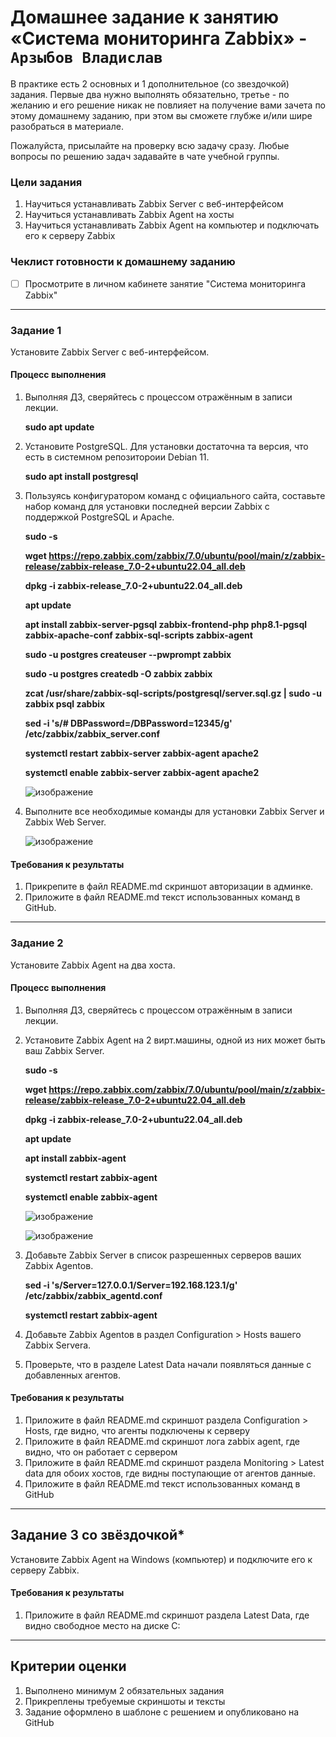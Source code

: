 # Домашнее задание к занятию «Система мониторинга Zabbix» - `Арзыбов Владислав`

В практике есть 2 основных и 1 дополнительное (со звездочкой) задания. Первые два нужно выполнять обязательно, третье - по желанию и его решение никак не повлияет на получение вами зачета по этому домашнему заданию, при этом вы сможете глубже и/или шире разобраться в материале. 

Пожалуйста, присылайте на проверку всю задачу сразу. Любые вопросы по решению задач задавайте в чате учебной группы.

### Цели задания
1. Научиться устанавливать Zabbix Server c веб-интерфейсом
2. Научиться устанавливать Zabbix Agent на хосты
3. Научиться устанавливать Zabbix Agent на компьютер и подключать его к серверу Zabbix 

### Чеклист готовности к домашнему заданию
- [ ] Просмотрите в личном кабинете занятие "Система мониторинга Zabbix" 


---

### Задание 1 

Установите Zabbix Server с веб-интерфейсом.

#### Процесс выполнения
1. Выполняя ДЗ, сверяйтесь с процессом отражённым в записи лекции.

   **sudo apt update**
   
3. Установите PostgreSQL. Для установки достаточна та версия, что есть в системном репозитороии Debian 11.

   **sudo apt install postgresql**
   
5. Пользуясь конфигуратором команд с официального сайта, составьте набор команд для установки последней версии Zabbix с поддержкой PostgreSQL и Apache.

   **sudo -s**

   **wget https://repo.zabbix.com/zabbix/7.0/ubuntu/pool/main/z/zabbix-release/zabbix-release_7.0-2+ubuntu22.04_all.deb**

   **dpkg -i zabbix-release_7.0-2+ubuntu22.04_all.deb**

   **apt update**

   **apt install zabbix-server-pgsql zabbix-frontend-php php8.1-pgsql zabbix-apache-conf zabbix-sql-scripts zabbix-agent**

   **sudo -u postgres createuser --pwprompt zabbix**
   
   **sudo -u postgres createdb -O zabbix zabbix**

   **zcat /usr/share/zabbix-sql-scripts/postgresql/server.sql.gz | sudo -u zabbix psql zabbix**

   **sed -i 's/# DBPassword=/DBPassword=12345/g' /etc/zabbix/zabbix_server.conf**

   **systemctl restart zabbix-server zabbix-agent apache2**

   **systemctl enable zabbix-server zabbix-agent apache2**

   ![изображение](https://github.com/user-attachments/assets/9e88f489-bcc4-405c-8711-317849096cfd)
   
7. Выполните все необходимые команды для установки Zabbix Server и Zabbix Web Server.

   ![изображение](https://github.com/user-attachments/assets/d363008f-e270-4cb1-b9f5-27c08a336622)


#### Требования к результаты 
1. Прикрепите в файл README.md скриншот авторизации в админке.
2. Приложите в файл README.md текст использованных команд в GitHub.

---

### Задание 2 

Установите Zabbix Agent на два хоста.

#### Процесс выполнения
1. Выполняя ДЗ, сверяйтесь с процессом отражённым в записи лекции.
2. Установите Zabbix Agent на 2 вирт.машины, одной из них может быть ваш Zabbix Server.

   **sudo -s**

   **wget https://repo.zabbix.com/zabbix/7.0/ubuntu/pool/main/z/zabbix-release/zabbix-release_7.0-2+ubuntu22.04_all.deb**

   **dpkg -i zabbix-release_7.0-2+ubuntu22.04_all.deb**

   **apt update**

   **apt install zabbix-agent**

   **systemctl restart zabbix-agent**

   **systemctl enable zabbix-agent**

   ![изображение](https://github.com/user-attachments/assets/89f00078-117e-434d-a4e4-d739eed2bc37)

   ![изображение](https://github.com/user-attachments/assets/f99029ad-c8aa-4a66-b0c1-cd6ff5aa145d)
    
4. Добавьте Zabbix Server в список разрешенных серверов ваших Zabbix Agentов.

   **sed -i 's/Server=127.0.0.1/Server=192.168.123.1/g' /etc/zabbix/zabbix_agentd.conf**

   **systemctl restart zabbix-agent**
   
6. Добавьте Zabbix Agentов в раздел Configuration > Hosts вашего Zabbix Servera.
7. Проверьте, что в разделе Latest Data начали появляться данные с добавленных агентов.

#### Требования к результаты 
1. Приложите в файл README.md скриншот раздела Configuration > Hosts, где видно, что агенты подключены к серверу
2. Приложите в файл README.md скриншот лога zabbix agent, где видно, что он работает с сервером
3. Приложите в файл README.md скриншот раздела Monitoring > Latest data для обоих хостов, где видны поступающие от агентов данные.
4. Приложите в файл README.md текст использованных команд в GitHub

---
## Задание 3 со звёздочкой*
Установите Zabbix Agent на Windows (компьютер) и подключите его к серверу Zabbix.

#### Требования к результаты 
1. Приложите в файл README.md скриншот раздела Latest Data, где видно свободное место на диске C:
--- 

## Критерии оценки

1. Выполнено минимум 2 обязательных задания
2. Прикреплены требуемые скриншоты и тексты 
3. Задание оформлено в шаблоне с решением и опубликовано на GitHub

